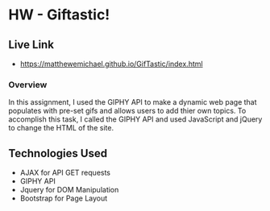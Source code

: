 # HW - Giftastic!

## Live Link
 - https://matthewemichael.github.io/GifTastic/index.html

### Overview

In this assignment, I used the GIPHY API to make a dynamic web page that populates with pre-set gifs and allows users to add thier own topics. To accomplish this task, I called the GIPHY API and used JavaScript and jQuery to change the HTML of the site. 

## Technologies Used

- AJAX for API GET requests
- GIPHY API 
- Jquery for DOM Manipulation
- Bootstrap for Page Layout 
